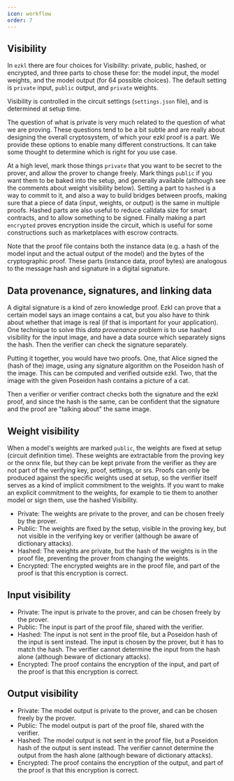 ```yaml
---
icon: workflow
order: 7
---
```

## Visibility

In `ezkl` there are four choices for Visibility: private, public, hashed, or encrypted, and three parts to chose these for: the model input, the model weights, and the model output (for 64 possible choices). The default setting is `private` input, `public` output, and `private` weights.

Visibility is controlled in the circuit settings (`settings.json` file), and is determined at setup time.

The question of what is private is very much related to the question of what we are proving. These questions tend to be a bit subtle and are really about designing the overall cryptosystem, of which your ezkl proof is a part. We provide these options to enable many different constructions. It can take some thought to determine which is right for you use case.

At a high level, mark those things `private` that you want to be secret to the prover, and allow the prover to change freely. Mark things `public` if you want them to be baked into the setup, and generally available (although see the comments about weight visibility below). Setting a part to `hashed` is a way to commit to it, and also a way to build bridges between proofs, making sure that a piece of data (input, weights, or output) is the same in multiple proofs. Hashed parts are also useful to reduce calldata size for smart contracts, and to allow something to be signed. Finally making a part `encrypted` proves encryption inside the circuit, which is useful for some constructions such as marketplaces with escrow contracts.

Note that the proof file contains both the instance data (e.g. a hash of the model input and the actual output of the model) and the bytes of the cryptographic proof. These parts (instance data, proof bytes) are analogous to the message hash and signature in a digital signature.

## Data provenance, signatures, and linking data
A digital signature is a kind of zero knowledge proof. Ezkl can prove that a certain model says an image contains a cat, but you also have to think about whether that image is real (if that is important for your application). One technique to solve this *data provenance* problem is to use hashed visibility for the input image, and have a data source which separately signs the hash. Then the verifier can check the signature separately.

Putting it together, you would have two proofs. One, that Alice signed the (hash of the) image, using any signature algorithm on the Poseidon hash of the image. This can be computed and verified outside ezkl. Two, that the image with the given Poseidon hash contains a picture of a cat.

Then a verifier or verifier contract checks both the signature and the ezkl proof, and since the hash is the same, can be confident that the signature and the proof are "talking about" the same image.


## Weight visibility
When a model's weights are marked `public`, the weights are fixed at setup (circuit definition time). These weights are extractable from the proving key or the onnx file, but they can be kept private from the verifier as they are not part of the verifying key, proof, settings, or srs. Proofs can only be produced against the specific weights used at setup, so the verifier itself serves as a kind of implicit commitment to the weights. If you want to make an explicit commitment to the weights, for example to tie them to another model or sign them, use the hashed Visibility.

- Private: The weights are private to the prover, and can be chosen freely by the prover.
- Public: The weights are fixed by the setup, visible in the proving key, but not visible in the verifying key or verifier (although be aware of dictionary attacks).
- Hashed: The weights are private, but the hash of the weights is in the proof file, preventing the prover from changing the weights.
- Encrypted: The encrypted weights are in the proof file, and part of the proof is that this encryption is correct.

## Input visibility

- Private: The input is private to the prover, and can be chosen freely by the prover.
- Public: The input is part of the proof file, shared with the verifier.
- Hashed: The input is not sent in the proof file, but a Poseidon hash of the input is sent instead. The input is chosen by the prover, but it has to match the hash. The verifier cannot determine the input from the hash alone (although beware of dictionary attacks).
- Encrypted: The proof contains the encryption of the input, and part of the proof is that this encryption is correct.


## Output visibility

- Private: The model output is private to the prover, and can be chosen freely by the prover.
- Public: The model output is part of the proof file, shared with the verifier.
- Hashed: The model output is not sent in the proof file, but a Poseidon hash of the output is sent instead. The verifier cannot determine the output from the hash alone (although beware of dictionary attacks).
- Encrypted: The proof contains the encryption of the output, and part of the proof is that this encryption is correct.

